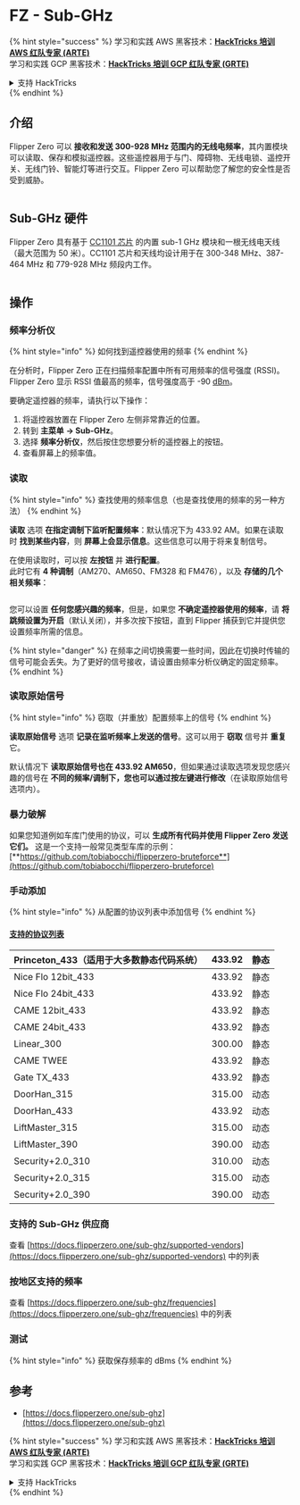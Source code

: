 # FZ - Sub-GHz

{% hint style="success" %}
学习和实践 AWS 黑客技术：<img src="/.gitbook/assets/arte.png" alt="" data-size="line">[**HackTricks 培训 AWS 红队专家 (ARTE)**](https://training.hacktricks.xyz/courses/arte)<img src="/.gitbook/assets/arte.png" alt="" data-size="line">\
学习和实践 GCP 黑客技术：<img src="/.gitbook/assets/grte.png" alt="" data-size="line">[**HackTricks 培训 GCP 红队专家 (GRTE)**<img src="/.gitbook/assets/grte.png" alt="" data-size="line">](https://training.hacktricks.xyz/courses/grte)

<details>

<summary>支持 HackTricks</summary>

* 查看 [**订阅计划**](https://github.com/sponsors/carlospolop)!
* **加入** 💬 [**Discord 群组**](https://discord.gg/hRep4RUj7f) 或 [**Telegram 群组**](https://t.me/peass) 或 **关注** 我们的 **Twitter** 🐦 [**@hacktricks\_live**](https://twitter.com/hacktricks\_live)**.**
* **通过向** [**HackTricks**](https://github.com/carlospolop/hacktricks) 和 [**HackTricks Cloud**](https://github.com/carlospolop/hacktricks-cloud) GitHub 仓库提交 PR 分享黑客技巧。

</details>
{% endhint %}


## 介绍 <a href="#kfpn7" id="kfpn7"></a>

Flipper Zero 可以 **接收和发送 300-928 MHz 范围内的无线电频率**，其内置模块可以读取、保存和模拟遥控器。这些遥控器用于与门、障碍物、无线电锁、遥控开关、无线门铃、智能灯等进行交互。Flipper Zero 可以帮助您了解您的安全性是否受到威胁。

<figure><img src="../../../.gitbook/assets/image (714).png" alt=""><figcaption></figcaption></figure>

## Sub-GHz 硬件 <a href="#kfpn7" id="kfpn7"></a>

Flipper Zero 具有基于 [﻿](https://www.st.com/en/nfc/st25r3916.html#overview)﻿[CC1101 芯片](https://www.ti.com/lit/ds/symlink/cc1101.pdf) 的内置 sub-1 GHz 模块和一根无线电天线（最大范围为 50 米）。CC1101 芯片和天线均设计用于在 300-348 MHz、387-464 MHz 和 779-928 MHz 频段内工作。

<figure><img src="../../../.gitbook/assets/image (923).png" alt=""><figcaption></figcaption></figure>

## 操作

### 频率分析仪

{% hint style="info" %}
如何找到遥控器使用的频率
{% endhint %}

在分析时，Flipper Zero 正在扫描频率配置中所有可用频率的信号强度 (RSSI)。Flipper Zero 显示 RSSI 值最高的频率，信号强度高于 -90 [dBm](https://en.wikipedia.org/wiki/DBm)。

要确定遥控器的频率，请执行以下操作：

1. 将遥控器放置在 Flipper Zero 左侧非常靠近的位置。
2. 转到 **主菜单** **→ Sub-GHz**。
3. 选择 **频率分析仪**，然后按住您想要分析的遥控器上的按钮。
4. 查看屏幕上的频率值。

### 读取

{% hint style="info" %}
查找使用的频率信息（也是查找使用的频率的另一种方法）
{% endhint %}

**读取** 选项 **在指定调制下监听配置频率**：默认情况下为 433.92 AM。如果在读取时 **找到某些内容**，则 **屏幕上会显示信息**。这些信息可以用于将来复制信号。

在使用读取时，可以按 **左按钮** 并 **进行配置**。\
此时它有 **4 种调制**（AM270、AM650、FM328 和 FM476），以及 **存储的几个相关频率**：

<figure><img src="../../../.gitbook/assets/image (947).png" alt=""><figcaption></figcaption></figure>

您可以设置 **任何您感兴趣的频率**，但是，如果您 **不确定遥控器使用的频率**，请 **将跳频设置为开启**（默认关闭），并多次按下按钮，直到 Flipper 捕获到它并提供您设置频率所需的信息。

{% hint style="danger" %}
在频率之间切换需要一些时间，因此在切换时传输的信号可能会丢失。为了更好的信号接收，请设置由频率分析仪确定的固定频率。
{% endhint %}

### **读取原始信号**

{% hint style="info" %}
窃取（并重放）配置频率上的信号
{% endhint %}

**读取原始信号** 选项 **记录在监听频率上发送的信号**。这可以用于 **窃取** 信号并 **重复** 它。

默认情况下 **读取原始信号也在 433.92 AM650**，但如果通过读取选项发现您感兴趣的信号在 **不同的频率/调制下，您也可以通过按左键进行修改**（在读取原始信号选项内）。

### 暴力破解

如果您知道例如车库门使用的协议，可以 **生成所有代码并使用 Flipper Zero 发送它们。** 这是一个支持一般常见类型车库的示例：[**https://github.com/tobiabocchi/flipperzero-bruteforce**](https://github.com/tobiabocchi/flipperzero-bruteforce)

### 手动添加

{% hint style="info" %}
从配置的协议列表中添加信号
{% endhint %}

#### [支持的协议列表](https://docs.flipperzero.one/sub-ghz/add-new-remote) <a href="#id-3iglu" id="id-3iglu"></a>

| Princeton\_433（适用于大多数静态代码系统） | 433.92 | 静态  |
| ------------------------------------------------ | ------ | ----- |
| Nice Flo 12bit\_433                              | 433.92 | 静态  |
| Nice Flo 24bit\_433                              | 433.92 | 静态  |
| CAME 12bit\_433                                  | 433.92 | 静态  |
| CAME 24bit\_433                                  | 433.92 | 静态  |
| Linear\_300                                      | 300.00 | 静态  |
| CAME TWEE                                        | 433.92 | 静态  |
| Gate TX\_433                                     | 433.92 | 静态  |
| DoorHan\_315                                     | 315.00 | 动态  |
| DoorHan\_433                                     | 433.92 | 动态  |
| LiftMaster\_315                                  | 315.00 | 动态  |
| LiftMaster\_390                                  | 390.00 | 动态  |
| Security+2.0\_310                                | 310.00 | 动态  |
| Security+2.0\_315                                | 315.00 | 动态  |
| Security+2.0\_390                                | 390.00 | 动态  |

### 支持的 Sub-GHz 供应商

查看 [https://docs.flipperzero.one/sub-ghz/supported-vendors](https://docs.flipperzero.one/sub-ghz/supported-vendors) 中的列表

### 按地区支持的频率

查看 [https://docs.flipperzero.one/sub-ghz/frequencies](https://docs.flipperzero.one/sub-ghz/frequencies) 中的列表

### 测试

{% hint style="info" %}
获取保存频率的 dBms
{% endhint %}

## 参考

* [https://docs.flipperzero.one/sub-ghz](https://docs.flipperzero.one/sub-ghz)

{% hint style="success" %}
学习和实践 AWS 黑客技术：<img src="/.gitbook/assets/arte.png" alt="" data-size="line">[**HackTricks 培训 AWS 红队专家 (ARTE)**](https://training.hacktricks.xyz/courses/arte)<img src="/.gitbook/assets/arte.png" alt="" data-size="line">\
学习和实践 GCP 黑客技术：<img src="/.gitbook/assets/grte.png" alt="" data-size="line">[**HackTricks 培训 GCP 红队专家 (GRTE)**<img src="/.gitbook/assets/grte.png" alt="" data-size="line">](https://training.hacktricks.xyz/courses/grte)

<details>

<summary>支持 HackTricks</summary>

* 查看 [**订阅计划**](https://github.com/sponsors/carlospolop)!
* **加入** 💬 [**Discord 群组**](https://discord.gg/hRep4RUj7f) 或 [**Telegram 群组**](https://t.me/peass) 或 **关注** 我们的 **Twitter** 🐦 [**@hacktricks\_live**](https://twitter.com/hacktricks\_live)**.**
* **通过向** [**HackTricks**](https://github.com/carlospolop/hacktricks) 和 [**HackTricks Cloud**](https://github.com/carlospolop/hacktricks-cloud) GitHub 仓库提交 PR 分享黑客技巧。

</details>
{% endhint %}

